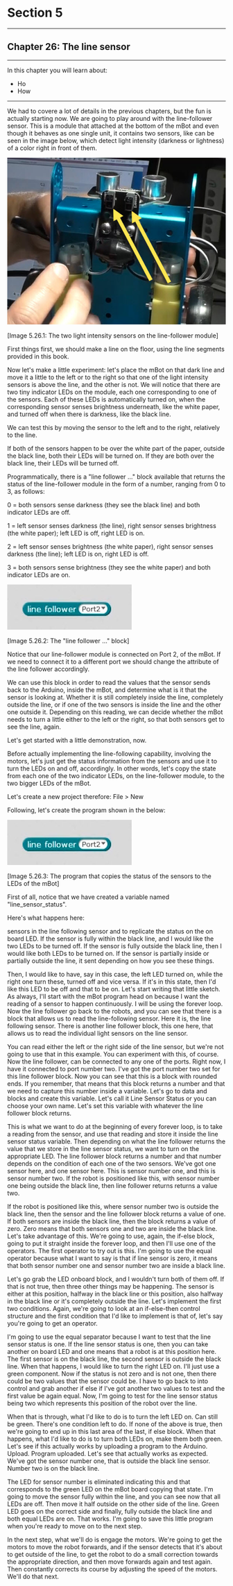 # Section 5

---

## Chapter 26: The line sensor

---

In this chapter you will learn about:

* Ho
* How

---

We had to covere a lot of details in the previous chapters, but the fun is actually starting now. We are going to play around with the line-follower sensor. This is a module that attached at the bottom of the mBot and even though it behaves as one single unit, it contains two sensors, like can be seen in the image below, which detect light intensity \(darkness or lightness\) of a color right in front of them.

![](/assets/Img.5.26.1.jpg)

\[Image 5.26.1: The two light intensity sensors on the line-follower module\]

First things first, we should make a line on the floor, using the line segments provided in this book.

Now let's make a little experiment: let's place the mBot on that dark line and move it a little to the left or to the right so that one of the light intensity sensors is above the line, and the other is not. We will notice that there are two tiny indicator LEDs on the module, each one corresponding to one of the sensors. Each of these LEDs is automatically turned on, when the corresponding sensor senses brightness underneath, like the white paper, and turned off when there is darkness, like the black line.

We can test this by moving the sensor to the left and to the right, relatively to the line.

If both of the sensors happen to be over the white part of the paper, outside the black line, both their LEDs will be turned on. If they are both over the black line, their LEDs will be turned off.

Programmatically, there is a "line follower ..." block available that returns the status of the line-follower module in the form of a number, ranging from 0 to 3, as follows:

0 = both sensors sense darkness \(they see the black line\) and both indicator LEDs are off.

1 = left sensor senses darkness \(the line\), right sensor senses brightness \(the white paper\); left LED is off, right LED is on.

2 = left sensor senses brightness \(the white paper\), right sensor senses darkness \(the line\); left LED is on, right LED is off.

3 = both sensors sense brightness \(they see the white paper\) and both indicator LEDs are on.

![](/assets/Img.5.26.2.jpg)

\[Image 5.26.2: The "line follower ..." block\]

Notice that our line-follower module is connected on Port 2, of the mBot. If we need to connect it to a different port we should change the attribute of the line follower accordingly.

We can use this block in order to read the values that the sensor sends back to the Arduino, inside the mBot, and determine what is it that the sensor is looking at. Whether it is still completely inside the line, completely outside the line, or if one of the two sensors is inside the line and the other one outside it. Depending on this reading, we can decide whether the mBot needs to turn a little either to the left or the right, so that both sensors get to see the line, again.

Let's get started with a little demonstration, now.

Before actually implementing the line-following capability, involving the motors, let's just get the status information from the sensors and use it to turn the LEDs on and off, accordingly. In other words, let's copy the state from each one of the two indicator LEDs, on the line-follower module, to the two bigger LEDs of the mBot.

Let's create a new project therefore: File &gt; New

Following, let's create the program shown in the below:

![](/assets/Img.5.26.2.jpg)

\[Image 5.26.3: The program that copies the status of the sensors to the LEDs of the mBot\]

First of all, notice that we have created a variable named "line\_sensor\_status".

Here's what happens here:





sensors in the line following sensor and to replicate the status on the on board LED. If the sensor is fully within the black line, and I would like the two LEDs to be turned off. If the sensor is fully outside the black line, then I would like both LEDs to be turned on. If the sensor is partially inside or partially outside the line, it sent depending on how you see these things.

Then, I would like to have, say in this case, the left LED turned on, while the right one turn these, turned off and vice versa. If it's in this state, then I'd like this LED to be off and that to be on. Let's start writing that little sketch. As always, I'll start with the mBot program head on because I want the reading of a sensor to happen continuously. I will be using the forever loop. Now the line follower go back to the robots, and you can see that there is a block that allows us to read the line-following sensor. Here it is, the line following sensor. There is another line follower block, this one here, that allows us to read the individual light sensors on the line sensor.

You can read either the left or the right side of the line sensor, but we're not going to use that in this example. You can experiment with this, of course. Now the line follower, can be connected to any one of the ports. Right now, I have it connected to port number two. I've got the port number two set for this line follower block. Now you can see that this is a block with rounded ends. If you remember, that means that this block returns a number and that we need to capture this number inside a variable. Let's go to data and blocks and create this variable. Let's call it Line Sensor Status or you can choose your own name. Let's set this variable with whatever the line follower block returns.

This is what we want to do at the beginning of every forever loop, is to take a reading from the sensor, and use that reading and store it inside the line sensor status variable. Then depending on what the line follower returns the value that we store in the line sensor status, we want to turn on the appropriate LED. The line follower block returns a number and that number depends on the condition of each one of the two sensors. We've got one sensor here, and one sensor here. This is sensor number one, and this is sensor number two. If the robot is positioned like this, with sensor number one being outside the black line, then line follower returns returns a value two.

If the robot is positioned like this, where sensor number two is outside the black line, then the sensor and the line follower block returns a value of one. If both sensors are inside the black line, then the block returns a value of zero. Zero means that both sensors one and two are inside the black line. Let's take advantage of this. We're going to use, again, the if-else block, going to put it straight inside the forever loop, and then I'll use one of the operators. The first operator to try out is this. I'm going to use the equal operator because what I want to say is that if line sensor is zero, it means that both sensor number one and sensor number two are inside a black line.

Let's go grab the LED onboard block, and I wouldn't turn both of them off. If that is not true, then three other things may be happening. The sensor is either at this position, halfway in the black line or this position, also halfway in the black line or it's completely outside the line. Let's implement the first two conditions. Again, we're going to look at an if-else-then control structure and the first condition that I'd like to implement is that of, let's say you're going to get an operator.

I'm going to use the equal separator because I want to test that the line sensor status is one. If the line sensor status is one, then you can take another on board LED and one means that a robot is at this position here. The first sensor is on the black line, the second sensor is outside the black line. When that happens, I would like to turn the right LED on. I'll just use a green component. Now if the status is not zero and is not one, then there could be two values that the sensor could be. I have to go back to into control and grab another if else if I've got another two values to test and the first value be again equal. Now, I'm going to test for the line sensor status being two which represents this position of the robot over the line.

When that is through, what I'd like to do is to turn the left LED on. Can still be green. There's one condition left to do. If none of the above is true, then we're going to end up in this last area of the last, if else block. When that happens, what I'd like to do is to turn both LEDs on, make them both green. Let's see if this actually works by uploading a program to the Arduino. Upload. Program uploaded. Let's see that actually works as expected. We've got the sensor number one, that is outside the black line sensor. Number two is on the black line.

The LED for sensor number is eliminated indicating this and that corresponds to the green LED on the mBot board copying that state. I'm going to move the sensor fully within the line, and you can see now that all LEDs are off. Then move it half outside on the other side of the line. Green LED goes on the correct side and finally, fully outside the black line and both equal LEDs are on. That works. I'm going to save this little program when you're ready to move on to the next step.

In the next step, what we'll do is engage the motors. We're going to get the motors to move the robot forwards, and if the sensor detects that it's about to get outside of the line, to get the robot to do a small correction towards the appropriate direction, and then move forwards again and test again. Then constantly corrects its course by adjusting the speed of the motors. We'll do that next.

